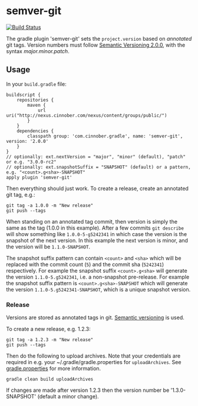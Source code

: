 # semver-git #
[![Build Status](https://travis-ci.org/cinnober/semver-git.svg?branch=master)](https://travis-ci.org/cinnober/semver-git)

The gradle plugin 'semver-git' sets the `project.version` based on _annotated_ git tags.
Version numbers must follow [Semantic Versioning 2.0.0](http://semver.org/spec/v2.0.0.html), with the syntax _major.minor.patch_.

## Usage ##

In your `build.gradle` file:

    buildscript {
        repositories {
            maven {
                url uri("http://nexus.cinnober.com/nexus/content/groups/public/")
            }
        }
        dependencies {
            classpath group: 'com.cinnober.gradle', name: 'semver-git', version: '2.0.0'
        }
    }
    // optionally: ext.nextVersion = "major", "minor" (default), "patch" or e.g. "3.0.0-rc2"
    // optionally: ext.snapshotSuffix = "SNAPSHOT" (default) or a pattern, e.g. "<count>.g<sha>-SNAPSHOT"
    apply plugin 'semver-git'

Then everything should just work. To create a release, create an
annotated git tag, e.g.:

    git tag -a 1.0.0 -m "New release"
    git push --tags

When standing on an annotated tag commit, then version is simply the
same as the tag (1.0.0 in this example).  After a few commits `git
describe` will show something like `1.0.0-5-g5242341` in which case
the version is the snapshot of the next version. In this example the
next version is minor, and the version will be `1.1.0-SNAPSHOT`.

The snapshot suffix pattern can contain `<count>` and `<sha>` which
will be replaced with the commit count (`5`) and the commit sha
(`5242341`) respectively.
For example the snapshot suffix `<count>.g<sha>` will generate the
version `1.1.0-5.g5242341`, i.e. a non-snapshot pre-release.
For example the snapshot suffix pattern is `<count>.g<sha>-SNAPSHOT`
which will generate the version `1.1.0-5.g5242341-SNAPSHOT`, which is
a unique snapshot version.

### Release ###

Versions are stored as annotated tags in git. [Semantic versioning](http://semver.org) is used.

To create a new release, e.g. 1.2.3:

    git tag -a 1.2.3 -m "New release"
    git push --tags

Then do the following to upload archives. Note that your credentials are required in e.g. your ~/.gradle/gradle.properties for `uploadArchives`. See [gradle.properties](gradle.properties) for more information.

    gradle clean build uploadArchives

If changes are made after version 1.2.3 then the version number be '1.3.0-SNAPSHOT' (default a minor change).
